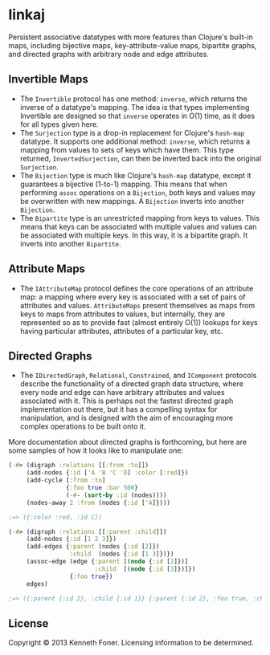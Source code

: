 
linkaj
======

Persistent associative datatypes with more features than Clojure's built-in maps, including bijective maps, key-attribute-value maps, bipartite graphs, and directed graphs with arbitrary node and edge attributes.

## Invertible Maps

* The ``Invertible`` protocol has one method: ``inverse``, which returns the inverse of a datatype's mapping. The idea is that types implementing Invertible are designed so that ``inverse`` operates in O(1) time, as it does for all types given here.
* The ``Surjection`` type is a drop-in replacement for Clojure's ``hash-map`` datatype. It supports one additional method: ``inverse``, which returns a mapping from values to sets of keys which have them. This type returned, ``InvertedSurjection``, can then be inverted back into the original ``Surjection``.
* The ``Bijection`` type is much like Clojure's ``hash-map`` datatype, except it guarantees a bijective (1-to-1) mapping. This means that when performing ``assoc`` operations on a ``Bijection``, both keys and values may be overwritten with new mappings. A ``Bijection`` inverts into another ``Bijection``.
* The ``Bipartite`` type is an unrestricted mapping from keys to values. This means that keys can be associated with multiple values and values can be associated with multiple keys. In this way, it is a bipartite graph. It inverts into another ``Bipartite``.

## Attribute Maps

* The ``IAttributeMap`` protocol defines the core operations of an attribute map: a mapping where every key is associated with a set of pairs of attributes and values. ``AttributeMaps`` present themselves as maps from keys to maps from attributes to values, but internally, they are represented so as to provide fast (almost entirely O(1)) lookups for keys having particular attributes, attributes of a particular key, etc.

## Directed Graphs

* The ``IDirectedGraph``, ``Relational``, ``Constrained``, and ``IComponent`` protocols describe the functionality of a directed graph data structure, where every node and edge can have arbitrary attributes and values associated with it. This is perhaps not the fastest directed graph implementation out there, but it has a compelling syntax for manipulation, and is designed with the aim of encouraging more complex operations to be built onto it.

More documentation about directed graphs is forthcoming, but here are some samples of how it looks like to manipulate one:

```clojure
(-#> (digraph :relations [[:from :to]])
     (add-nodes {:id ['A 'B 'C 'D] :color [:red]})
     (add-cycle [:from :to]
                {:foo true :bar 500}
                (-#- (sort-by :id (nodes))))
     (nodes-away 2 :from (nodes {:id ['A]})))

;=> ({:color :red, :id C})
```

```clojure
(-#> (digraph :relations [[:parent :child]])
     (add-nodes {:id [1 2 3]})
     (add-edges {:parent (nodes {:id [2]})
                 :child  (nodes {:id [1 3]})})
     (assoc-edge (edge {:parent [(node {:id [2]})]
                        :child  [(node {:id [3]})]})
                 {:foo true})
     edges)

;=> ({:parent {:id 2}, :child {:id 1}} {:parent {:id 2}, :foo true, :child {:id 3}})
```

## License

Copyright © 2013 Kenneth Foner.
Licensing information to be determined.

